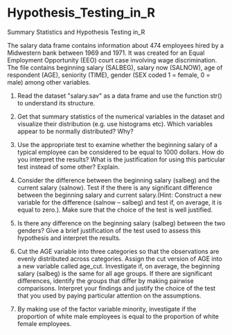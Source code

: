# Hypothesis_Testing_in_R
Summary Statistics and Hypothesis Testing in_R

The salary data frame contains information about 474 employees hired by a Midwestern bank between 1969 and 1971. It was created for an Equal Employment Opportunity (EEO) court case involving wage discrimination. The file contains beginning salary (SALBEG), salary now
(SALNOW), age of respondent (AGE), seniority (TIME), gender (SEX coded 1 = female, 0 = male)
among other variables.

1. Read the dataset "salary.sav" as a data frame and use the function str() to understand its structure.

2. Get that summary statistics of the numerical variables in the dataset and visualize their distribution (e.g. use histograms etc). Which variables appear to be normally distributed? Why?

3. Use the appropriate test to examine whether the beginning salary of a typical employee can be considered to be equal to 1000 dollars. How do you interpret the results? What is the justification for using this particular test instead of some other? Explain.

4. Consider the difference between the beginning salary (salbeg) and the current salary (salnow). Test if the there is any significant difference between the beginning salary and current salary.(Hint: Construct a new variable for the difference (salnow – salbeg) and test if, on average, it is equal to zero.). Make sure that the choice of the test is well justified.

5. Is there any difference on the beginning salary (salbeg) between the two genders? Give a brief justification of the test used to assess this hypothesis and interpret the results.

6. Cut the AGE variable into three categories so that the observations are evenly distributed across categories. Assign the cut version of AGE into a new variable called age_cut. Investigate if, on average, the beginning salary (salbeg) is the same for all age groups. If there are significant differences, identify the groups that
differ by making pairwise comparisons. Interpret your findings and justify the choice of the test that you used by paying particular attention on the assumptions.

7. By making use of the factor variable minority, investigate if the proportion of white male employees is equal to the proportion of white female employees.
